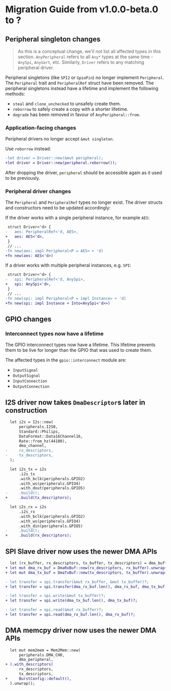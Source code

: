 # Migration Guide from v1.0.0-beta.0 to ?

## Peripheral singleton changes

> As this is a conceptual change, we'll not list all affected types in this section. `AnyPeripheral`
> refers to all `Any*` types at the same time - `AnySpi`, `AnyUart`, etc. Similarly, `Driver` refers
> to any matching peripheral driver.

Peripheral singletons (like `SPI2` or `GpioPin`) no longer implement `Peripheral`. The `Peripheral`
trait and `PeripheralRef` struct have been removed. The peripheral singletons instead have a
lifetime and implement the following methods:

- `steal` and `clone_unchecked` to unsafely create them.
- `reborrow` to safely create a copy with a shorter lifetime.
- `degrade` has been removed in favour of `AnyPeripheral::from`.

### Application-facing changes

Peripheral drivers no longer accept `&mut singleton`.

Use `reborrow` instead:

```diff
-let driver = Driver::new(&mut peripheral);
+let driver = Driver::new(peripheral.reborrow());
```

After dropping the driver, `peripheral` should be accessible again as it used to be previously.

### Peripheral driver changes

The `Peripheral` and `PeripheralRef` types no longer exist. The driver structs and constructors need
to be updated accordingly:

If the driver works with a single peripheral instance, for example `AES`:

```diff
 struct Driver<'d> {
-   aes: PeripheralRef<'d, AES>,
+   aes: AES<'d>,
 }
 // ...
-fn new(aes: impl Peripheral<P = AES> + 'd)
+fn new(aes: AES<'d>)
```

If a driver works with multiple peripheral instances, e.g. `SPI`:

```diff
 struct Driver<'d> {
-   spi: PeripheralRef<'d, AnySpi>,
+   spi: AnySpi<'d>,
 }
 // ...
-fn new(spi: impl Peripheral<P = impl Instance> + 'd)
+fn new(spi: impl Instance + Into<AnySpi<'d>>)
```

## GPIO changes

### Interconnect types now have a lifetime

The GPIO interconnect types now have a lifetime. This lifetime prevents them to be live for longer
than the GPIO that was used to create them.

The affected types in the `gpio::interconnect` module are:

- `InputSignal`
- `OutputSignal`
- `InputConnection`
- `OutputConnection`

## I2S driver now takes `DmaDescriptor`s later in construction

```diff
  let i2s = I2s::new(
      peripherals.I2S0,
      Standard::Philips,
      DataFormat::Data16Channel16,
      Rate::from_hz(44100),
      dma_channel,
-     rx_descriptors,
-     tx_descriptors,
  );

  let i2s_tx = i2s
      .i2s_tx
      .with_bclk(peripherals.GPIO2)
      .with_ws(peripherals.GPIO4)
      .with_dout(peripherals.GPIO5)
-     .build();
+     .build(tx_descriptors);

  let i2s_rx = i2s
      .i2s_rx
      .with_bclk(peripherals.GPIO2)
      .with_ws(peripherals.GPIO4)
      .with_din(peripherals.GPIO5)
-     .build();
+     .build(rx_descriptors);
```

## SPI Slave driver now uses the newer DMA APIs

```diff
  let (rx_buffer, rx_descriptors, tx_buffer, tx_descriptors) = dma_buffers!(32000);
+ let mut dma_rx_buf = DmaRxBuf::new(rx_descriptors, rx_buffer).unwrap();
+ let mut dma_tx_buf = DmaTxBuf::new(tx_descriptors, tx_buffer).unwrap();

- let transfer = spi.transfer(&mut rx_buffer, &mut tx_buffer)?;
+ let transfer = spi.transfer(dma_rx_buf.len(), dma_rx_buf, dma_tx_buf.len(), dma_tx_buf)?;

- let transfer = spi.write(&mut tx_buffer)?;
+ let transfer = spi.write(dma_tx_buf.len(), dma_tx_buf)?;

- let transfer = spi.read(&mut rx_buffer)?;
+ let transfer = spi.read(dma_rx_buf.len(), dma_rx_buf)?;
```

## DMA memcpy driver now uses the newer DMA APIs

```diff
  let mut mem2mem = Mem2Mem::new(
      peripherals.DMA_CH0,
      dma_peripheral,
+ ).with_descriptors(
      rx_descriptors,
      tx_descriptors,
+     BurstConfig::default(),
  ).unwrap();
```
